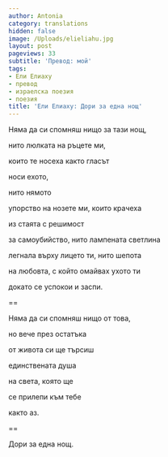 ```yaml
---
author: Antonia
category: translations
hidden: false
image: /Uploads/elieliahu.jpg
layout: post
pageviews: 33
subtitle: 'Превод: мой'
tags:
- Ели Елиаху
- превод
- израелска поезия
- поезия
title: 'Ели Елиаху: Дори за една нощ'
---
```


Няма да си спомняш нищо за тази нощ,

нито люлката на ръцете ми,

които те носеха както гласът

носи ехото,

нито нямото

упорство на нозете ми, които крачеха

из стаята с решимост

за самоубийство, нито лампената светлина

легнала върху лицето ти, нито шепота

на любовта, с който омайвах ухото ти

докато се успокои и заспи.

\==

Няма да си спомняш нищо от това,

но вече през остатъка

от живота си ще търсиш

единствената душа

на света, която ще

се прилепи към тебе

както аз.

\==

Дори за една нощ.